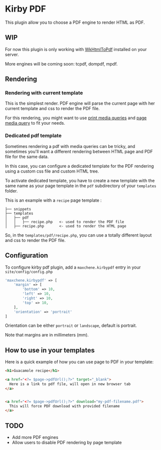 # Kirby PDF

This plugin allow you to choose a PDF engine to render HTML as PDF.

## WIP

For now this plugin is only working with [WkHtmlToPdf](https://wkhtmltopdf.org/) installed on your server.

More engines will be coming soon: tcpdf, dompdf, mpdf.

## Rendering

### Rendering with current template

This is the simplest render. PDF engine will parse the current page with her current template and css to render the PDF
file.

For this rendering, you might want to use [print media queries](https://developer.mozilla.org/en-US/docs/Web/CSS/@media)
and [page media query](https://developer.mozilla.org/fr/docs/Web/CSS/@page) to fit your needs.

### Dedicated pdf template

Sometimes rendering a pdf with media queries can be tricky, and sometimes you'll want a different rendering between HTML
page and PDF file for the same data.

In this case, you can configure a dedicated template for the PDF rendering using a custom css file and custom HTML tree.

To activate dedicated template, you have to create a new template with the same name as your page template in
the ``pdf``
subdirectory of your ``templates`` folder.

This is an example with a ``recipe`` page template :

```
├── snippets
├── templates
│   ├── pdf
│   │   ├── recipe.php   <- used to render the PDF file
│   ├── recipe.php       <- used to render the HTML page
```

So, in the ``templates/pdf/recipe.php``, you can use a totally different layout and css to render the PDF file.

## Configuration

To configure kirby pdf plugin, add a ``maxchene.kirbypdf``
entry in your ``site/config/config.php``

````php
'maxchene.kirbypdf' => [
    'margin' => [
        'bottom' => 10,
        'left' => 10,
        'right' => 10,
        'top' => 10,
    ],
    'orientation' => 'portrait'
]
````

Orientation can be either ``portrait`` or ``landscape``, default is portrait.

Note that margins are in millimeters (mm).

## How to use in your templates

Here is a quick example of how you can use page to PDF in your template:

```html
<h1>Guacamole recipe</h1>

<a href="<?= $page->pdfUrl();?>" target="_blank">
  Here is a link to pdf file, will open in new browser tab
</a>


<a href="<?= $page->pdfUrl();?>" download="my-pdf-filename.pdf">
  This will force PDF download with provided filename
</a>
```

## TODO

- Add more PDF engines
- Allow users to disable PDF rendering by page template
